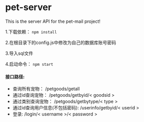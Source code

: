 # pet-server
This is the server API for the pet-mail project!

1.下载依赖： ```npm install```

2.在根目录下的config.js中修改为自己的数据库账号密码

3.导入sql文件

4.启动命令： ```npm start```

#### 接口路径:

* 查询所有宠物： /petgoods/getall
* 通过id查询宠物： /petgoods/getbyid/< goodsid >
* 通过类别查询宠物： /petgoods/getbytype/< type >
* 通过id查询用户信息(不包括密码): /userinfo/getbyid/< userid >
* 登录: /login/< username >/< password >